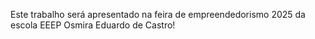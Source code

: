 Este trabalho será apresentado na feira de empreendedorismo 2025 da escola EEEP Osmira Eduardo de Castro!
